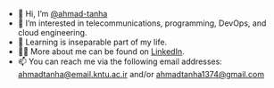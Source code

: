 - 👋 Hi, I’m [@ahmad-tanha](https://github.com/ahmad-tanha/Who-is-Who)
- 👀 I’m interested in telecommunications, programming, DevOps, and cloud engineering.
- 🌱 Learning is inseparable part of my life.
- 🙋‍♂️ More about me can be found on [LinkedIn](https://www.linkedin.com/in/ahmad-tanha/). 
- 📫 You can reach me via the following email addresses: 
ahmadtanha@email.kntu.ac.ir and/or ahmadtanha1374@gmail.com 

<!---
ahmad-tanha/ahmad-tanha is a ✨ special ✨ repository because its `README.md` (this file) appears on your GitHub profile.
You can click the Preview link to take a look at your changes.
--->
